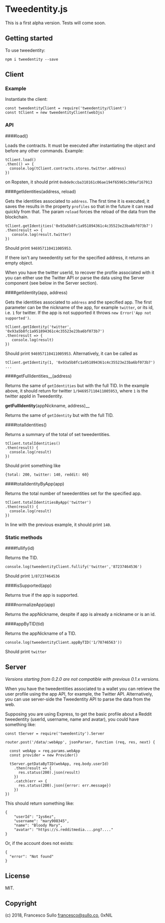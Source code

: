 # Tweedentity.js

This is a first alpha version. Tests will come soon.

## Getting started

To use tweedentity:

```
npm i tweedentity --save
```

## Client

### Example

Instantiate the client:

```
const tweedentityClient = require('tweedentity/Client')
const tClient = new tweedentityClient(web3js)

```

### API

####load()

Loads the contracts. It must be executed after instantiating the object and before any other commands.
Example:
```
tClient.load()
.then(() => {
  console.log(tClient.contracts.stores.twitter.address)
})
```
on Ropsten, it should print `0x0de9ccba310161c06ae194f65965c309af167913`

####getIdentities(address, reload)

Gets the identities associated to `address`. The first time it is executed, it saves the results in the property `profiles` so that in the future it can read quickly from that. The param `reload` forces the reload of the data from the blockchain.

```
tClient.getIdentities('0x93a5b8fc1a951894361c4c35523e23ba6bf073b7')
.then(result => {
   console.log(result.twitter)
})
```
Should print `946957110411005953`.

If there isn't any tweedentity set for the specified address, it returns an empty object.

When you have the twitter userId, to recover the profile associated with it you can either use the Twitter API or parse the data using the Server component (see below in the Server section).

####getIdentity(app, address)

Gets the identities associated to `address` and the specified app.
The first parameter can be the nickname of the app, for example `twitter`, or its id, i.e. `1` for twitter.
If the app is not supported it throws `new Error('App not supported')`.

```
tClient.getIdentity('twitter', '0x93a5b8fc1a951894361c4c35523e23ba6bf073b7')
.then(result => {
   console.log(result)
})
```
Should print `946957110411005953`. Alternatively, it can be called as
```
tClient.getIdentity(1, '0x93a5b8fc1a951894361c4c35523e23ba6bf073b7')
...
```

####getFullIdentities__(address)

Returns the same of `getIdentities` but with the full TID. In the example above, it should return for twitter `1/946957110411005953`, where `1` is the twitter appId in Tweedentity.

__getFullIdentity__(appNickname, address)__

Returns the same of `getIdentity` but with the full TID.

####totalIdentities()

Returns a summary of the total of set tweedentities.
```
tClient.totalIdentities()
.then(result) {
  console.log(result)
})
```
Should print something like
```
{total: 200, twitter: 140, reddit: 60}
```

####totalIdentityByApp(app)

Returns the total number of tweedentities set for the specified app.
```
tClient.totalIdentitiesByApp('twitter')
.then(result) {
  console.log(result)
})
```
In line with the previous example, it should print `140`.

### Static methods

####fullify(id)

Returns the TID.
```
console.log(tweedentityClient.fullify('twitter','87237464536')

```
Should print `1/87237464536`

####isSupported(app)

Returns true if the app is supported.

####normalizeApp(app)

Returns the appNickname, despite if app is already a nickname or is an id.

####appByTID(tid)

Returns the appNickname of a TID.
```
console.log(tweedentityClient.appByTID('1/78746563'))
```
Should print `twitter`

## Server

_Versions starting from 0.2.0 are not compatible with previous 0.1.x versions._

When you have the tweedentities associated to a wallet you can retrieve the user profile using the app API, for example, the Twitter API. Alternatively, you can use server-side the Tweedentity API to parse the data from the web.

Supposing you are using Express, to get the basic profile about a Reddit tweedentity (userId, username, name and avatar), you could have something like:

```
const tServer = require('tweedentity').Server

router.post('/data/:webApp', jsonParser, function (req, res, next) {

  const webApp = req.params.webApp
  const provider = new Provider()

  tServer.getDataByTID(webApp, req.body.userId)
    .then(result => {
      res.status(200).json(result)
    })
    .catch(err => {
      res.status(200).json({error: err.message})
    })
})
```
This should return something like:
```
{
    "userId": "1ys6ez",
    "username": "mary908345",
    "name": "Bloody Mary",
    "avatar": "https://s.redditmedia....png?...."
}
```
Or, if the account does not exists:
```
{
  "error": "Not found"
}
```

## License

MIT.

## Copyright

(c) 2018, Francesco Sullo <francesco@sullo.co>, 0xNIL



